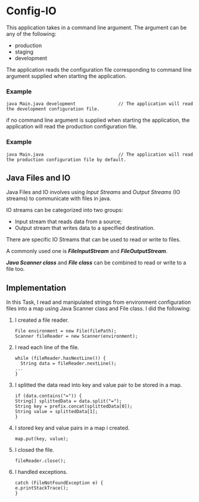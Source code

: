 # Config-IO

This application takes in a command line argument. The argument can be any of the following:

* production
* staging
* development

The application reads the configuration file corresponding to command line argument supplied when starting the application.
### Example

`java Main.java development                // The application will read the development configuration file.`

if no command line argument is supplied when starting the application, the application will read the production configuration file.
### Example

`java Main.java                            // The application will read the production configuration file by default.`

## Java Files and IO
Java Files and IO involves using *Input Streams* and *Output Streams* (IO streams) to communicate with files in java.

IO streams can be categorized into two groups:

* Input stream that reads data from a source;
* Output stream that writes data to a specified destination.

There are specific IO Streams that can be used to read or write to files.

A commonly used one is _**FileInputStream**_ and _**FileOutputStream**_.

_**Java Scanner class**_ and _**File class**_ can be combined to read or write to a file too.

## Implementation

In this Task, I read and manipulated strings from environment configuration files into a map using Java Scanner class and File class.
I did the following:

1.  I created a file reader.

    `File environment = new File(filePath);`  
    `Scanner fileReader = new Scanner(environment);`

2.  I read each line of the file.

    `while (fileReader.hasNextLine()) {`  
      `  String data = fileReader.nextLine();`  
      `...`  
      `}`  
      
3.  I splitted the data read into key and value pair to be stored in a map.

    `if (data.contains("=")) {`  
                    `String[] splittedData = data.split("=");`  
                    `String key = prefix.concat(splittedData[0]);`  
                    `String value = splittedData[1];`  
                    `}`  
                    
4.  I stored key and value pairs in a map i created.

    `map.put(key, value);`  
    
5.  I closed the file.

    `fileReader.close();`  

6.  I handled exceptions.

    `catch (FileNotFoundException e) {`  
            `e.printStackTrace();`  
        `}`
